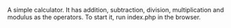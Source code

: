 A simple calculator. It has addition, subtraction, division, multiplication and modulus as the operators. To start it, run
index.php in the browser.
